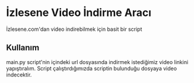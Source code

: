 # İzlesene Video İndirme Aracı 
İzlesene.com'dan video indirebilmek için basit bir script

## Kullanım
main.py script'nin içindeki url dosyasında indirmek istediğimiz video linkini yapıştıralım. Script çalıştırdığımızda scriptin bulunduğu dosyaya video indecektir.


